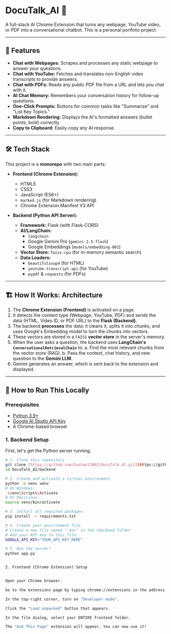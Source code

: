 ﻿# DocuTalk_AI 🤖

A full-stack AI Chrome Extension that turns any webpage, YouTube video, or PDF into a conversational chatbot. This is a personal portfolio project.

---

## 🚀 Features

* **Chat with Webpages:** Scrapes and processes any static webpage to answer your questions.
* **Chat with YouTube:** Fetches and translates non-English video transcripts to provide answers.
* **Chat with PDFs:** Reads any public PDF file from a URL and lets you chat with it.
* **AI Chat Memory:** Remembers your conversation history for follow-up questions.
* **One-Click Prompts:** Buttons for common tasks like "Summarize" and "List Key Topics."
* **Markdown Rendering:** Displays the AI's formatted answers (bullet points, bold) correctly.
* **Copy to Clipboard:** Easily copy any AI response.

---

## 🛠️ Tech Stack

This project is a **monorepo** with two main parts:

* **Frontend (Chrome Extension):**
    * HTML5
    * CSS3
    * JavaScript (ES6+)
    * `marked.js` (for Markdown rendering)
    * Chrome Extension Manifest V3 API

* **Backend (Python API Server):**
    * **Framework:** Flask (with Flask-CORS)
    * **AI/LangChain:**
        * `langchain`
        * Google Gemini Pro (`gemini-2.5-flash`)
        * Google Embeddings (`models/embedding-001`)
    * **Vector Store:** `faiss-cpu` (for in-memory semantic search)
    * **Data Loaders:**
        * `beautifulsoup4` (for HTML)
        * `youtube-transcript-api` (for YouTube)
        * `pypdf` & `requests` (for PDFs)

---

## 🏗️ How It Works: Architecture

1.  The **Chrome Extension (Frontend)** is activated on a page.
2.  It detects the content type (Webpage, YouTube, PDF) and sends the data (HTML, Video ID, or PDF URL) to the **Flask (Backend)**.
3.  The backend **processes** the data: it cleans it, splits it into chunks, and uses Google's Embedding model to turn the chunks into vectors.
4.  These vectors are stored in a `FAISS` **vector store** in the server's memory.
5.  When the user asks a question, the backend uses **LangChain's `ConversationalRetrievalChain`** to:
    a. Find the most relevant chunks from the vector store (RAG).
    b. Pass the context, chat history, and new question to the **Gemini LLM**.
6.  Gemini generates an answer, which is sent back to the extension and displayed.

---

## 🏁 How to Run This Locally

### Prerequisites

* [Python 3.9+](https://www.python.org/downloads/)
* [Google AI Studio API Key](https://aistudio.google.com/app/apikey)
* A Chrome-based browser

### 1. Backend Setup

First, let's get the Python server running.

```bash
# 1. Clone this repository
git clone [https://github.com/Sushant2802/DocuTalk_AI.git](https://github.com/Sushant2802/DocuTalk_AI.git)
cd DocuTalk_AI/backend

# 2. Create and activate a virtual environment
python -m venv venv
# On Windows:
.\venv\Scripts\Activate
# On Mac/Linux:
source venv/bin/activate

# 3. Install all required packages
pip install -r requirements.txt

# 4. Create your environment file
# Create a new file named ".env" in the /backend folder
# Add your API key to this file:
GOOGLE_API_KEY="YOUR_API_KEY_HERE"

# 5. Run the server!
python app.py


2. Frontend (Chrome Extension) Setup


Open your Chrome browser.

Go to the extensions page by typing chrome://extensions in the address bar.

In the top-right corner, turn on "Developer mode".

Click the "Load unpacked" button that appears.

In the file dialog, select your ENTIRE frontend folder.

The "Ask This Page" extension will appear. You can now use it!


